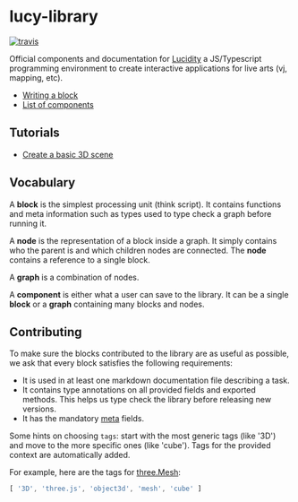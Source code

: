 # lucy-library
[![travis][travis-image]][travis-url]

[travis-image]: https://img.shields.io/travis/lucidogen/lucy-library/master.svg
[travis-url]: https://travis-ci.org/lucidogen/lucy-library

Official components and documentation for [Lucidity](http://lucidity.io) a JS/Typescript programming environment to create interactive applications for live arts (vj, mapping, etc).

* [Writing a block](documentation/block.md)
* [List of components](components)

## Tutorials

* [Create a basic 3D scene](documentation/tasks/basic3DScene.md)

## Vocabulary

A **block** is the simplest processing unit (think script). It contains functions and meta information such as types used to type check a graph before running it.

A **node** is the representation of a block inside a graph. It simply contains who the parent is and which children nodes are connected. The **node** contains a reference to a single block.

A **graph** is a combination of nodes.

A **component** is either what a user can save to the library. It can be a single **block** or a **graph** containing many blocks and nodes.

## Contributing

To make sure the blocks contributed to the library are as useful as possible, we ask that every block satisfies the following requirements:

* It is used in at least one markdown documentation file describing a task.
* It contains type annotations on all provided fields and exported methods. This helps us type check the library before releasing new versions.
* It has the mandatory [meta](documentation/meta.md) fields.

Some hints on choosing `tags`: start with the most generic tags (like '3D') and move to the more specific ones (like 'cube'). Tags for the provided context are automatically added.

For example, here are the tags for [three.Mesh](./components/three.Mesh.md):

```Javascript
[ '3D', 'three.js', 'object3d', 'mesh', 'cube' ]
```
